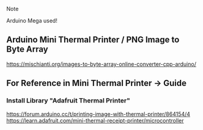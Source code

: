 > [!NOTE]  
> Arduino Mega used!


## Arduino Mini Thermal Printer / PNG Image to Byte Array
https://mischianti.org/images-to-byte-array-online-converter-cpp-arduino/
## For Reference in Mini Thermal Printer -> Guide
### Install Library "Adafruit Thermal Printer"
https://forum.arduino.cc/t/printing-image-with-thermal-printer/864154/4
https://learn.adafruit.com/mini-thermal-receipt-printer/microcontroller
